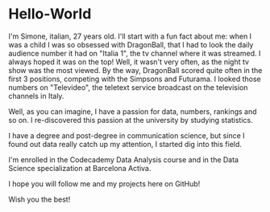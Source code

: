 # Hello-World

I'm Simone, italian, 27 years old.
I'll start with a fun fact about me: when I was a child I was so obsessed with DragonBall, that I had to look the daily audience number it had on "Italia 1", the tv channel where it was streamed. I always hoped it was on the top! Well, it wasn't very often, as the night tv show was the most viewed. By the way, DragonBall scored quite often in the first 3 positions, competing with the Simpsons and Futurama. 
I looked those numbers on "Televideo",  the teletext service broadcast on the television channels in Italy. 

Well, as you can imagine, I have a passion for data, numbers, rankings and so on. I re-discovered this passion at the university by studying statistics. 

I have a degree and post-degree in communication science, but since I found out data really catch up my attention, I started dig into this field.

I'm enrolled in the Codecademy Data Analysis course and in the Data Science specialization at Barcelona Activa. 

I hope you will follow me and my projects here on GitHub!

Wish you the best!

